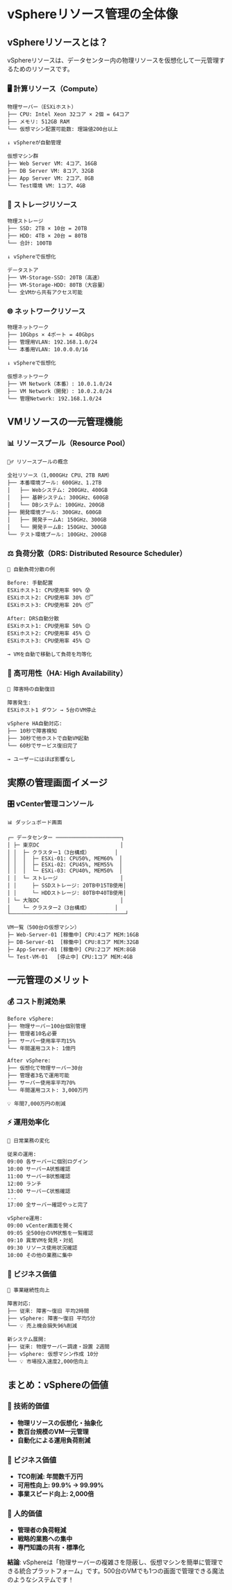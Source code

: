 # vSphereリソース管理の全体像

## vSphereリソースとは？

vSphereリソースは、データセンター内の物理リソースを仮想化して一元管理するためのリソースです。

### 🖥️ 計算リソース（Compute）
```
物理サーバー（ESXiホスト）
├── CPU: Intel Xeon 32コア × 2個 = 64コア
├── メモリ: 512GB RAM
└── 仮想マシン配置可能数: 理論値200台以上

↓ vSphereが自動管理

仮想マシン群
├── Web Server VM: 4コア、16GB
├── DB Server VM: 8コア、32GB  
├── App Server VM: 2コア、8GB
└── Test環境 VM: 1コア、4GB
```

### 💾 ストレージリソース
```
物理ストレージ
├── SSD: 2TB × 10台 = 20TB
├── HDD: 4TB × 20台 = 80TB
└── 合計: 100TB

↓ vSphereで仮想化

データストア
├── VM-Storage-SSD: 20TB（高速）
├── VM-Storage-HDD: 80TB（大容量）
└── 全VMから共有アクセス可能
```

### 🌐 ネットワークリソース
```
物理ネットワーク
├── 10Gbps × 4ポート = 40Gbps
├── 管理用VLAN: 192.168.1.0/24
└── 本番用VLAN: 10.0.0.0/16

↓ vSphereで仮想化

仮想ネットワーク
├── VM Network（本番）: 10.0.1.0/24
├── VM Network（開発）: 10.0.2.0/24
└── 管理Network: 192.168.1.0/24
```

## VMリソースの一元管理機能

### 📊 リソースプール（Resource Pool）
```
🏊‍♂️ リソースプールの概念

全社リソース（1,000GHz CPU、2TB RAM）
├── 本番環境プール: 600GHz、1.2TB
│   ├── Webシステム: 200GHz、400GB
│   ├── 基幹システム: 300GHz、600GB
│   └── DBシステム: 100GHz、200GB
├── 開発環境プール: 300GHz、600GB  
│   ├── 開発チームA: 150GHz、300GB
│   └── 開発チームB: 150GHz、300GB
└── テスト環境プール: 100GHz、200GB
```

### ⚖️ 負荷分散（DRS: Distributed Resource Scheduler）
```
🤖 自動負荷分散の例

Before: 手動配置
ESXiホスト1: CPU使用率 90% 😰
ESXiホスト2: CPU使用率 30% 😴  
ESXiホスト3: CPU使用率 20% 😴

After: DRS自動分散
ESXiホスト1: CPU使用率 50% 😊
ESXiホスト2: CPU使用率 45% 😊
ESXiホスト3: CPU使用率 45% 😊

→ VMを自動で移動して負荷を均等化
```

### 🛟 高可用性（HA: High Availability）
```
🚨 障害時の自動復旧

障害発生:
ESXiホスト1 ダウン → 5台のVM停止

vSphere HA自動対応:
├── 10秒で障害検知
├── 30秒で他ホストで自動VM起動
└── 60秒でサービス復旧完了

→ ユーザーにはほぼ影響なし
```

## 実際の管理画面イメージ

### 🎛️ vCenter管理コンソール
```
📊 ダッシュボード画面

┌─ データセンター ─────────────────────┐
│ ├─ 東京DC                          │
│ │  ├─ クラスター1（3台構成）        │
│ │  │  ├─ ESXi-01: CPU50%, MEM60%  │
│ │  │  ├─ ESXi-02: CPU45%, MEM55%  │
│ │  │  └─ ESXi-03: CPU40%, MEM50%  │
│ │  └─ ストレージ                    │
│ │     ├─ SSDストレージ: 20TB中15TB使用│
│ │     └─ HDDストレージ: 80TB中40TB使用│
│ └─ 大阪DC                          │
│    └─ クラスター2（3台構成）        │
└─────────────────────────────────────┘

VM一覧（500台の仮想マシン）
├─ Web-Server-01 [稼働中] CPU:4コア MEM:16GB
├─ DB-Server-01  [稼働中] CPU:8コア MEM:32GB
├─ App-Server-01 [稼働中] CPU:2コア MEM:8GB
└─ Test-VM-01   [停止中] CPU:1コア MEM:4GB
```

## 一元管理のメリット

### 💰 コスト削減効果
```
Before vSphere:
├── 物理サーバー100台個別管理
├── 管理者10名必要
├── サーバー使用率平均15%
└── 年間運用コスト: 1億円

After vSphere:
├── 仮想化で物理サーバー30台
├── 管理者3名で運用可能
├── サーバー使用率平均70%
└── 年間運用コスト: 3,000万円

💡 年間7,000万円の削減
```

### ⚡ 運用効率化
```
📅 日常業務の変化

従来の運用:
09:00 各サーバーに個別ログイン
10:00 サーバーA状態確認
11:00 サーバーB状態確認
12:00 ランチ
13:00 サーバーC状態確認
...
17:00 全サーバー確認やっと完了

vSphere運用:
09:00 vCenter画面を開く
09:05 全500台のVM状態を一覧確認
09:10 異常VMを発見・対処
09:30 リソース使用状況確認
10:00 その他の業務に集中
```

### 🚀 ビジネス価値
```
🎯 事業継続性向上

障害対応:
├── 従来: 障害～復旧 平均2時間
├── vSphere: 障害～復旧 平均5分
└── 💡 売上機会損失96%削減

新システム展開:
├── 従来: 物理サーバー調達・設置 2週間
├── vSphere: 仮想マシン作成 10分
└── 💡 市場投入速度2,000倍向上
```

## まとめ：vSphereの価値

### 🎯 技術的価値
- **物理リソースの仮想化・抽象化**
- **数百台規模のVM一元管理**
- **自動化による運用負荷削減**

### 💼 ビジネス価値
- **TCO削減: 年間数千万円**
- **可用性向上: 99.9% → 99.99%**
- **事業スピード向上: 2,000倍**

### 👥 人的価値
- **管理者の負荷軽減**
- **戦略的業務への集中**
- **専門知識の共有・標準化**

**結論**: vSphereは「物理サーバーの複雑さを隠蔽し、仮想マシンを簡単に管理できる統合プラットフォーム」です。500台のVMでも1つの画面で管理できる魔法のようなシステムです！
